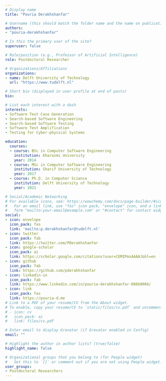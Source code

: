 ```yaml
---
# Display name
title: "Pouria Derakhshanfar"

# Username (this should match the folder name and the name on publications)
authors:
- "pouria-derakhshanfar"

# Is this the primary user of the site?
superuser: false

# Role/position (e.g., Professor of Artificial Intelligence)
role: Postdoctoral Researcher

# Organizations/Affiliations
organizations:
- name: Delft University of Technology
  url: "https://www.tudelft.nl"

# Short bio (displayed in user profile at end of posts)
bio: 

# List each interest with a dash
interests:
- Software Test Case Generation
- Search-based Software Engineering
- Search-based Software Testing
- Software Test Amplification
- Testing for Cyber-physical Systems

education:
  courses:
  - course: BSc in Computer Software Engineering
    institution: Kharazmi University
    year: 2014
  - course: MSc in Computer Software Engineering
    institution: Sharif University of Technology
    year: 2017
  - course: Ph.D. in Computer Science
    institution: Delft University of Technology
    year: 2021

# Social/Academic Networking
# For available icons, see: https://wowchemy.com/docs/page-builder/#icons
#   For an email link, use "fas" icon pack, "envelope" icon, and a link in the
#   form "mailto:your-email@example.com" or "#contact" for contact widget.
social:
- icon: envelope
  icon_pack: fas
  link: 'mailto:p.derakhshanfar@tudelft.nl'
- icon: twitter
  icon_pack: fab
  link: https://twitter.com/PDerakhshanfar
- icon: google-scholar
  icon_pack: ai
  link: https://scholar.google.com/citations?user=CEMIPmsAAAAJ&hl=en
- icon: github
  icon_pack: fab
  link: https://github.com/pderakhshanfar
- icon: linkedin-in
  icon_pack: fab
  link: https://www.linkedin.com/in/pouria-derakhshanfar-086b0066/
- icon: link
  icon_pack: fas
  link: https://pouria-d.me
# Link to a PDF of your resume/CV from the About widget.
# To enable, copy your resume/CV to `static/files/cv.pdf` and uncomment the lines below.
# - icon: cv
#   icon_pack: ai
#   link: files/cv.pdf

# Enter email to display Gravatar (if Gravatar enabled in Config)
email: ""

# Highlight the author in author lists? (true/false)
highlight_name: false

# Organizational groups that you belong to (for People widget)
#   Set this to `[]` or comment out if you are not using People widget.
user_groups:
- Postdoctoral Researchers
---
```

